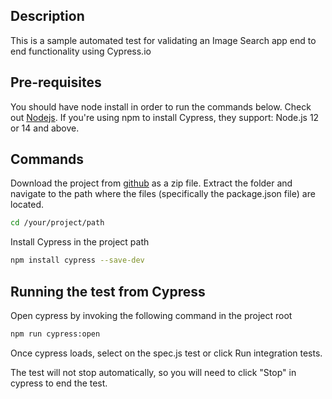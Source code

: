 ## Description
This is a sample automated test for validating an Image Search app end to end functionality using Cypress.io

## Pre-requisites

You should have node install in order to run the commands below. Check out [Nodejs](https://nodejs.org/en/). If you're using npm to install Cypress, they support: Node.js 12 or 14 and above.

## Commands

Download the project from [github](https://github.com/jldaluddung/ImageSearch_cypressTest.git) as a zip file. Extract the folder and navigate to the path where the files (specifically the package.json file) are located.
```bash
cd /your/project/path
```

Install Cypress in the project path
```bash
npm install cypress --save-dev
```

## Running the test from Cypress
Open cypress by invoking the following command in the project root
```bash
npm run cypress:open
```
Once cypress loads, select on the spec.js test or click Run integration tests.

The test will not stop automatically, so you will need to click "Stop" in cypress to end the test.
